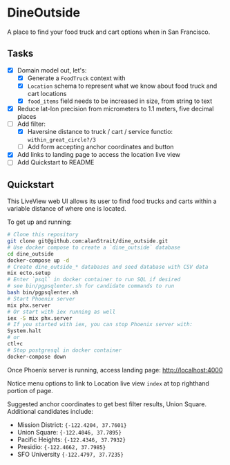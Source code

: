 # DineOutside

A place to find your food truck and cart options when in San Francisco.

## Tasks

- [x] Domain model out, let's:
  - [x] Generate a `FoodTruck` context with 
  - [x] `Location` schema to represent what we know about food truck and cart locations
  - [x] `food_items` field needs to be increased in size, from string to text
- [x] Reduce lat-lon precision from micrometers to 1.1 meters, five decimal places
- [ ] Add filter:
  - [x] Haversine distance to truck / cart / service functio: `within_great_circle?/3`
  - [ ] Add form accepting anchor coordinates and button
- [x] Add links to landing page to access the location live view
- [ ] Add Quickstart to README

## Quickstart

This LiveView web UI allows its user to find food trucks and carts within a variable distance of 
where one is located.  

To get up and running:
```bash
# Clone this repository
git clone git@github.com:alanStrait/dine_outside.git
# Use docker compose to create a `dine_outside` database 
cd dine_outside
docker-compose up -d
# Create dine_outside_* databases and seed database with CSV data
mix ecto.setup
# Enter `psql` in docker container to run SQL if desired
# see bin/pgpsqlenter.sh for candidate commands to run
bash bin/pgpsqlenter.sh
# Start Phoenix server
mix phx.server
# Or start with iex running as well
iex -S mix phx.server
# If you started with iex, you can stop Phoenix server with:
System.halt 
# or
ctl+c
# Stop postgresql in docker container
docker-compose down
```

Once Phoenix server is running, access landing page: [http://localhost:4000](http://localhost:4000)

Notice menu options to link to Location live view `index` at top righthand portion of page.

Suggested anchor coordinates to get best filter results, Union Square.
Additional candidates include:
  * Mission District: `{-122.4204, 37.7601}`
  * Union Square:     `{-122.4046, 37.7895}`
  * Pacific Heights:  `{-122.4346, 37.7932}`
  * Presidio:         `{-122.4662, 37.7985}`
  * SFO University    `{-122.4797, 37.7235}`
